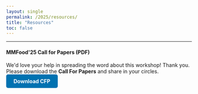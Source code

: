```yaml
---
layout: single
permalink: /2025/resources/
title: "Resources"
toc: false
---
```


<hr>

#### MMFood'25 Call for Papers (PDF)

>
<i class="fas fa-bullhorn"></i> We'd love your help in spreading the word about this workshop! Thank you. <br>
Please download the **Call For Papers** and share in your circles. <a href="/assets/resources/MMFood25_CFP.pdf" target="_blank"     style="display: inline-block; padding: 10px 20px; background-color: #0072b1; color: white; text-decoration: none; font-size: 14px; border-radius: 5px; font-weight: bold;">
<i class="fas fa-download"></i> Download CFP
</a>